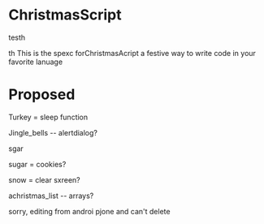 ChristmasScript
===============

testh

th
This is the spexc forChristmasAcript a festive way to write code in your favorite lanuage

Proposed
===========
Turkey = sleep function

Jingle_bells -- alertdialog?

sgar

sugar = cookies?

snow = clear sxreen?

achristmas_list -- arrays?


sorry, editing from androi pjone and can't delete
